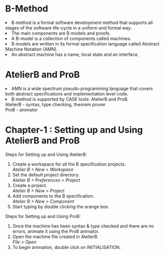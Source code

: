 # B-Method

<li> B method is a formal software development method that supports all stages of the software life-cycle in a uniform and formal way. </li>
<li> The main components are B models and proofs. </li>
<li> A B-model is a collection of components called machines. </li>
<li> B models are written in its formal specification language called Abstract Machine Notation (AMN). </li>
<li> An abstract machine has a name, local state and an interface. </li>

# AtelierB and ProB

<li> AMN is a wide spectrum pseudo-programming language that covers both abstract specifications and implementation level code. </li>
<li> B method is supported by CASE tools: AtelierB and ProB.</li>
AtelierB - syntax, type checking, theorem prover <br>
ProB - animator

# Chapter-1 : Setting up and Using AtelierB and ProB
Steps for Setting up and Using AtelierB:
<ol>
  <li> Create a workspace for all the B specification projects.</li>
  <i>Atelier B > New > Workspace</i>
  <li> Set the default project directory.</li>
  <i>Atelier B > Preferences > Project</i>
  <li> Create a project.</li>
  <i>Atelier B > New > Project</i>
  <li> Add components to the B specification.</li>
  <i>Atelier B > New > Component</i>
  <li> Start typing by double clicking the orange box.</li>
</ol>

Steps for Setting up and Using ProB:
<ol>
  <li> Once the machine has been syntax & type checked and there are no errors, animate it using the ProB animator.
  <li> Open the machine file created in AtelierB.</li>
  <i>File > Open</i>
  <li> To begin animation, double click on INITIALISATION.</li>
</ol>
